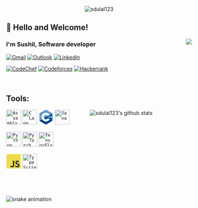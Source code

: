<!-- Page Reloaded counter -->
<p title="pageReloaded" align="center"> 
  <img alt="sdulal123" src="https://komarev.com/ghpvc/?username=sdulal123&color=brightgreen&style=plastic&label=PAGE+RELOADED"/>
</p>

<!-- Title -->
## 🤗 Hello and Welcome! 
<img align="right" src="https://github.com/sdulal123/sdulal123/assets/86375908/a4bfd187-404b-4088-9517-30a5363037dc"/>
<h3 align="left">I'm Sushil, Software developer</h3>

<!-- Website to generate badges: https://shields.io/ -->
[![Gmail](https://img.shields.io/badge/Gmail-D14836?style=for-the-badge&logo=gmail&logoColor=white)](mailto:sushildulal123@gmail.com)
[![Outlook](https://img.shields.io/badge/Outlook-0078D4?style=for-the-badge&logo=microsoft-outlook&logoColor=white)](mailto:sushildulal123@outlook.com)
[![LinkedIn](https://img.shields.io/badge/linkedin-%230077B5.svg?style=for-the-badge&logo=linkedin&logoColor=white)](https://www.linkedin.com/in/sushildulal123/)
<!-- [![Instagram](https://img.shields.io/badge/-Instagram-c13584?style=flat&labelColor=c13584&logo=instagram&logoColor=white)](https://www.instagram.com/sdstudio420/) -->

[![CodeChef](https://img.shields.io/badge/CodeChef-%23964B00.svg?style=for-the-badge&logo=CodeChef&logoColor=white)](https://codechef.com/sdulal123)
[![Codeforces](https://img.shields.io/badge/Codeforces-445f9d?style=for-the-badge&logo=Codeforces&logoColor=white)](https://codeforces.com/sdulal123)
[![Hackerrank](https://img.shields.io/badge/-Hackerrank-2EC866?style=for-the-badge&logo=HackerRank&logoColor=white)](https://hackerrank.com/sdulal123)

</p>
    
&nbsp;

## Tools:
<p>
  <a href="https://github.com/sdulal123/">
    <img width="55%" align="right" alt="sdulal123's github stats" src="https://github-readme-stats.vercel.app/api?username=sdulal123&theme=solarized-dark&show_icons=true"/>
  </a>

  <!-- Sites to get logos: https://www.vectorlogo.zone or https://simpleicons.org/ -->
  <code><img title="Assembly" width="40" height="40" src="https://github.com/sudulal123/sudulal123/assets/86375908/6ed576ac-2de7-4dec-81d8-710df51e2f88"></code>
  <code><img title="C Lang" width="40" height="40" src="https://www.vectorlogo.zone/logos/open-std_c/open-std_c-icon~alt2.svg"/></code>
  <code><img title="C++ Lang" width="40" height="40" src="https://raw.githubusercontent.com/devicons/devicon/master/icons/cplusplus/cplusplus-original.svg"></code>
  <code><img title="Java" width="40" height="40" src="https://www.vectorlogo.zone/logos/java/java-icon.svg"></code>
  <br/>
  <br/>
  <code><img title="Python" width="40" height="40" src="https://www.vectorlogo.zone/logos/python/python-icon.svg"></code>
  <code><img title="PyTorch" width="40" height="40" src="https://www.vectorlogo.zone/logos/pytorch/pytorch-icon.svg"></code>
  <code><img title="TensorFlow" width="40" height="40" src="https://www.vectorlogo.zone/logos/tensorflow/tensorflow-icon.svg"></code>
  <br />
  <br />
  <code><img title="JavaScript" width="40" height="40" src="https://raw.githubusercontent.com/devicons/devicon/master/icons/javascript/javascript-original.svg"></code>
  <code><img title="TypeScript" width="40" height="40" src="https://www.vectorlogo.zone/logos/typescriptlang/typescriptlang-icon.svg"></code>
  <br />
</p>

## <br/>

![snake animation](https://github.com/sdulal123/sdulal123/blob/output/github-contribution-grid-snake.svg)
<!-- This readme was created by Sushil Dulal - https://github.com/sdulal123 -->
